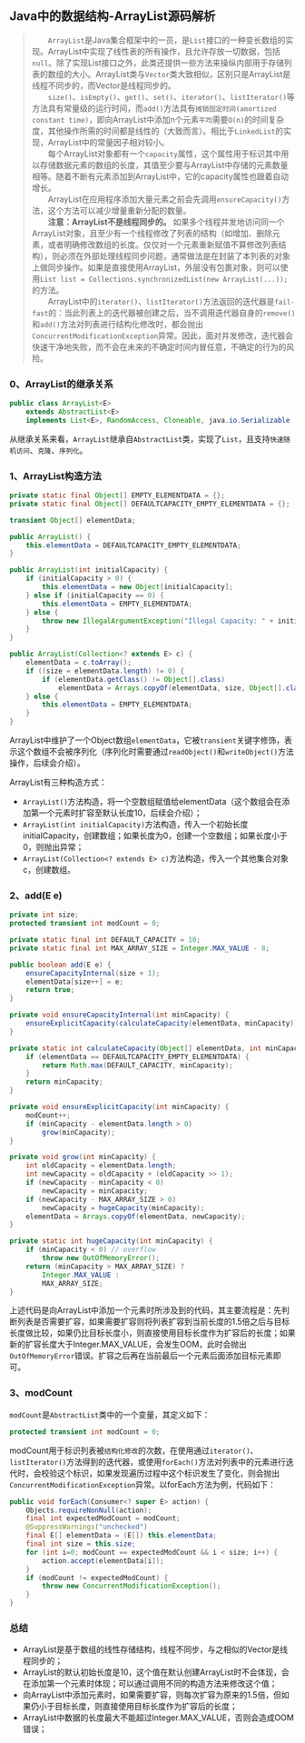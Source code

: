 ## Java中的数据结构-ArrayList源码解析

> &emsp;&emsp;`ArrayList`是Java集合框架中的一员，是`List`接口的一种变长数组的实现。ArrayList中实现了线性表的所有操作，且允许存放一切数据，包括`null`。除了实现List接口之外，此类还提供一些方法来操纵内部用于存储列表的数组的大小。ArrayList类与`Vector`类大致相似，区别只是ArrayList是线程不同步的，而Vector是线程同步的。<br/>
> &emsp;&emsp;`size()`、`isEmpty()`、`get()`、`set()`、`iterator()`、`listIterator()`等方法具有常量级的运行时间，而`add()`方法具有`摊销固定时间(amortized constant time)`，即向ArrayList中添加n个元素`平均`需要`O(n)`的时间复杂度，其他操作所需的时间都是线性的（大致而言）。相比于`LinkedList`的实现，ArrayList中的常量因子相对较小。<br/>
> &emsp;&emsp;每个ArrayList对象都有一个`capacity`属性，这个属性用于标识其中用以存储数据元素的数组的长度，其值至少要与ArrayList中存储的元素数量相等。随着不断有元素添加到ArrayList中，它的capacity属性也跟着自动增长。<br/>
> &emsp;&emsp;ArrayList在应用程序添加大量元素之前会先调用`ensureCapacity()`方法，这个方法可以减少增量重新分配的数量。<br/>
> &emsp;&emsp;**注意：ArrayList不是线程同步的。** 如果多个线程并发地访问同一个ArrayList对象，且至少有一个线程修改了列表的结构（如增加、删除元素，或者明确修改数组的长度。仅仅对一个元素重新赋值不算修改列表结构），则必须在外部处理线程同步问题，通常做法是在封装了本列表的对象上做同步操作。如果是直接使用ArrayList，外层没有包裹对象，则可以使用`List list = Collections.synchronizedList(new ArrayList(...));`的方法。<br/>
> &emsp;&emsp;ArrayList中的`iterator()`、`listIterator()`方法返回的迭代器是`fail-fast`的：当此列表上的迭代器被创建之后，当不调用迭代器自身的`remove()`和`add()`方法对列表进行结构化修改时，都会抛出`ConcurrentModificationException`异常。因此，面对并发修改，迭代器会快速干净地失败，而不会在未来的不确定时间内冒任意，不确定的行为的风险。

### 0、ArrayList的继承关系
```java
public class ArrayList<E>
    extends AbstractList<E>
    implements List<E>, RandomAccess, Cloneable, java.io.Serializable
```
从继承关系来看，`ArrayList`继承自`AbstractList`类，实现了`List`，且支持`快速随机访问`、`克隆`、`序列化`。

### 1、ArrayList构造方法
```java
private static final Object[] EMPTY_ELEMENTDATA = {};
private static final Object[] DEFAULTCAPACITY_EMPTY_ELEMENTDATA = {};

transient Object[] elementData;

public ArrayList() {
    this.elementData = DEFAULTCAPACITY_EMPTY_ELEMENTDATA;
}

public ArrayList(int initialCapacity) {
    if (initialCapacity > 0) {
        this.elementData = new Object[initialCapacity];
    } else if (initialCapacity == 0) {
        this.elementData = EMPTY_ELEMENTDATA;
    } else {
        throw new IllegalArgumentException("Illegal Capacity: " + initialCapacity);
    }
}

public ArrayList(Collection<? extends E> c) {
    elementData = c.toArray();
    if ((size = elementData.length) != 0) {
        if (elementData.getClass() != Object[].class)
            elementData = Arrays.copyOf(elementData, size, Object[].class);
    } else {
        this.elementData = EMPTY_ELEMENTDATA;
    }
}
```
ArrayList中维护了一个Object数组`elementData`，它被`transient`关键字修饰，表示这个数组不会被序列化（序列化时需要通过`readObject()`和`writeObject()`方法操作，后续会介绍）。

ArrayList有三种构造方式：
* `ArrayList()`方法构造，将一个空数组赋值给elementData（这个数组会在添加第一个元素时扩容至默认长度10，后续会介绍）；
* `ArrayList(int initialCapacity)`方法构造，传入一个初始长度initialCapacity，创建数组；如果长度为0，创建一个空数组；如果长度小于0，则抛出异常；
* `ArrayList(Collection<? extends E> c)`方法构造，传入一个其他集合对象c，创建数组。

### 2、add(E e)
```java
private int size;
protected transient int modCount = 0;

private static final int DEFAULT_CAPACITY = 10;
private static final int MAX_ARRAY_SIZE = Integer.MAX_VALUE - 8;

public boolean add(E e) {
    ensureCapacityInternal(size + 1);
    elementData[size++] = e;
    return true;
}

private void ensureCapacityInternal(int minCapacity) {
    ensureExplicitCapacity(calculateCapacity(elementData, minCapacity));
}

private static int calculateCapacity(Object[] elementData, int minCapacity) {
    if (elementData == DEFAULTCAPACITY_EMPTY_ELEMENTDATA) {
        return Math.max(DEFAULT_CAPACITY, minCapacity);
    }
    return minCapacity;
}

private void ensureExplicitCapacity(int minCapacity) {
    modCount++;
    if (minCapacity - elementData.length > 0)
        grow(minCapacity);
}

private void grow(int minCapacity) {
    int oldCapacity = elementData.length;
    int newCapacity = oldCapacity + (oldCapacity >> 1);
    if (newCapacity - minCapacity < 0)
        newCapacity = minCapacity;
    if (newCapacity - MAX_ARRAY_SIZE > 0)
        newCapacity = hugeCapacity(minCapacity);
    elementData = Arrays.copyOf(elementData, newCapacity);
}

private static int hugeCapacity(int minCapacity) {
    if (minCapacity < 0) // overflow
        throw new OutOfMemoryError();
    return (minCapacity > MAX_ARRAY_SIZE) ?
        Integer.MAX_VALUE :
        MAX_ARRAY_SIZE;
}
```
上述代码是向ArrayList中添加一个元素时所涉及到的代码，其主要流程是：先判断列表是否需要扩容，如果需要扩容则将列表扩容到当前长度的1.5倍之后与目标长度做比较，如果仍比目标长度小，则直接使用目标长度作为扩容后的长度；如果新的扩容长度大于Integer.MAX_VALUE，会发生OOM，此时会抛出`OutOfMemoryError`错误。扩容之后再在当前最后一个元素后面添加目标元素即可。

### 3、modCount
`modCount`是`AbstractList`类中的一个变量，其定义如下：
```java
protected transient int modCount = 0;
```
modCount用于标识列表被`结构化修改`的次数，在使用通过`iterator()`、`listIterator()`方法得到的迭代器，或使用`forEach()`方法对列表中的元素进行迭代时，会校验这个标识，如果发现遍历过程中这个标识发生了变化，则会抛出`ConcurrentModificationException`异常。以forEach方法为例，代码如下：
```java
public void forEach(Consumer<? super E> action) {
    Objects.requireNonNull(action);
    final int expectedModCount = modCount;
    @SuppressWarnings("unchecked")
    final E[] elementData = (E[]) this.elementData;
    final int size = this.size;
    for (int i=0; modCount == expectedModCount && i < size; i++) {
        action.accept(elementData[i]);
    }
    if (modCount != expectedModCount) {
        throw new ConcurrentModificationException();
    }
}
```

### 总结
* ArrayList是基于数组的线性存储结构，线程不同步，与之相似的Vector是线程同步的；
* ArrayList的默认初始长度是10，这个值在默认创建ArrayList时不会体现，会在添加第一个元素时体现；可以通过调用不同的构造方法来修改这个值；
* 向ArrayList中添加元素时，如果需要扩容，则每次扩容为原来的1.5倍，但如果仍小于目标长度，则直接使用目标长度作为扩容后的长度；
* ArrayList中数据的长度最大不能超过Integer.MAX_VALUE，否则会造成OOM错误；
